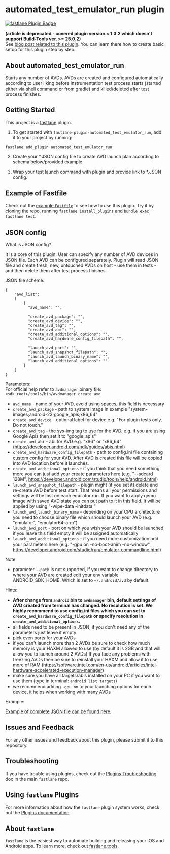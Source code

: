 # automated_test_emulator_run plugin

[![fastlane Plugin Badge](https://rawcdn.githack.com/fastlane/fastlane/master/fastlane/assets/plugin-badge.svg)](https://rubygems.org/gems/fastlane-plugin-automated_test_emulator_run)

<b>(article is deprecated - covered plugin version < 1.3.2 which doesn't support Build-Tools ver. >= 25.0.2)</b>
<br>See [blog post related to this plugin](https://medium.com/azimolabs/managing-android-virtual-devices-during-test-session-98a403acffc2#.upcmonil1). You can learn there how to create basic setup for this plugin step by step.

## About automated_test_emulator_run

Starts any number of AVDs. AVDs are created and configured automatically according to user liking before instrumentation test process starts (started either via shell command or from gradle) and killed/deleted after test process finishes.

## Getting Started

This project is a [fastlane](https://github.com/fastlane/fastlane) plugin.

1. To get started with `fastlane-plugin-automated_test_emulator_run`, add it to your project by running:

  ```bash
  fastlane add_plugin automated_test_emulator_run
  ```
2. Create your \*.JSON config file to create AVD launch plan according to schema below/provided example.

3. Wrap your test launch command with plugin and provide link to \*.JSON config.

## Example of Fastfile

Check out the [example `Fastfile`](fastlane/Fastfile) to see how to use this plugin. Try it by cloning the repo, running `fastlane install_plugins` and `bundle exec fastlane test`.

## JSON config

What is JSON config?

It is a core of this plugin. User can specify any number of AVD devices in JSON file. Each AVD can be configured separately. Plugin will read JSON file and create fresh, new, untouched AVDs on host - use them in tests - and then delete them after test process finishes.

JSON file scheme:
```
{
    "avd_list":
    [
        {
          "avd_name": "",

          "create_avd_package": "",
          "create_avd_device": "",
          "create_avd_tag": "",
          "create_avd_abi": "",
          "create_avd_additional_options": "",
          "create_avd_hardware_config_filepath": "",

          "launch_avd_port": "",
          "launch_avd_snapshot_filepath": "",
          "launch_avd_launch_binary_name": "",
          "launch_avd_additional_options": ""
        }
    ]
}
```

Parameters:
<br>For official help refer to `avdmanager` binary file: `<sdk_root>/tools/bin/avdmanager create avd`
- `avd_name` - name of your AVD, avoid using spaces, this field is necessary
- `create_avd_package` - path to system image in example "system-images;android-23;google_apis;x86_64"
- `create_avd_device` - optional label for device e.g. "For plugin tests only. Do not touch."
- `create_avd_tag` - the sys-img tag to use for the AVD. e.g. if you are using Google Apis then set it to "google_apis"
- `create_avd_abi` - abi for AVD e.g. "x86" or "x86_64" (https://developer.android.com/ndk/guides/abis.html)
- `create_avd_hardware_config_filepath` - path to config.ini file containing custom config for your AVD. After AVD is created this file will be copied into AVD location before it launches.
- `create_avd_additional_options` - if you think that you need something more you can just add your create parameters here (e.g. "--sdcard 128M", https://developer.android.com/studio/tools/help/android.html)
- `launch_avd_snapshot_filepath` - plugin might (if you set it) delete and re-create AVD before test start. That means all your permissions and settings will be lost on each emulator run. If you want to apply qemu image with saved AVD state you can put path to it in this field. It will be applied by using "-wipe-data -initdata <path to your file>"
- `launch_avd_launch_binary_name` - depending on your CPU architecture you need to choose binary file which should launch your AVD (e.g. "emulator", "emulator64-arm")
- `launch_avd_port` - port on which you wish your AVD should be launched, if you leave this field empty it will be assigned automatically
- `launch_avd_additional_options` - if you need more customization add your parameters here (e.g. "-gpu on -no-boot-anim -no-window", https://developer.android.com/studio/run/emulator-commandline.html)

Note:
- parameter `--path` is not supported, if you want to change directory to where your AVD are created edit your env variable ANDROID_SDK_HOME. Which is set to `~/.android/avd` by default.

Hints:
- <b> After change from `android` bin to `avdmanager` bin, default settings of AVD created from terminal has changed. No resolution is set. We highly recommend to use config.ini files which you can set to `create_avd_hardware_config_filepath` or specify resolution in `create_avd_additional_options`. </b>
- all fields need to be present in JSON, if you don't need any of the parameters just leave it empty
- pick even ports for your AVDs
- if you can't launch more than 2 AVDs be sure to check how much memory is your HAXM allowed to use (by default it is 2GB and that will allow you to launch around 2 AVDs) If you face any problems with freezing AVDs then be sure to reinstall your HAXM and allow it to use more of RAM (https://software.intel.com/en-us/android/articles/intel-hardware-accelerated-execution-manager)
- make sure you have all targets/abis installed on your PC if you want to use them (type in terminal: `android list targets`)
- we recommend adding `-gpu on` to your launching options for each device, it helps when working with many AVDs

Example:

[Example of complete JSON file can be found here.](fastlane/examples/AVD_setup.json)

## Issues and Feedback

For any other issues and feedback about this plugin, please submit it to this repository.

## Troubleshooting

If you have trouble using plugins, check out the [Plugins Troubleshooting](https://github.com/fastlane/fastlane/blob/master/fastlane/docs/PluginsTroubleshooting.md) doc in the main `fastlane` repo.

## Using `fastlane` Plugins

For more information about how the `fastlane` plugin system works, check out the [Plugins documentation](https://github.com/fastlane/fastlane/blob/master/fastlane/docs/Plugins.md).

## About `fastlane`

`fastlane` is the easiest way to automate building and releasing your iOS and Android apps. To learn more, check out [fastlane.tools](https://fastlane.tools).
